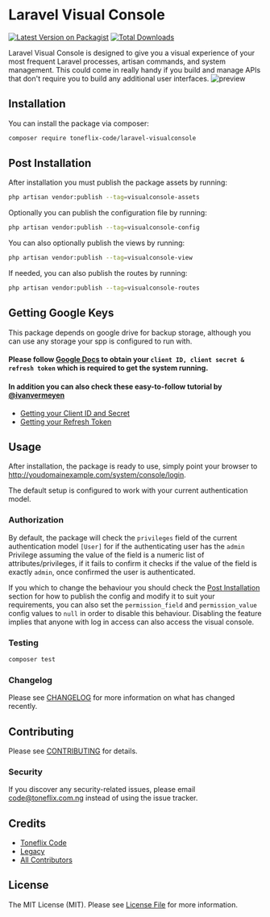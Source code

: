 # Laravel Visual Console

[![Latest Version on Packagist](https://img.shields.io/packagist/v/toneflix-code/laravel-visualconsole.svg?style=flat-square)](https://packagist.org/packages/toneflix-code/laravel-visualconsole)
[![Total Downloads](https://img.shields.io/packagist/dt/toneflix-code/laravel-visualconsole.svg?style=flat-square)](https://packagist.org/packages/toneflix-code/laravel-visualconsole)

<!-- ![GitHub Actions](https://github.com/toneflix-code/laravel-visualconsole/actions/workflows/main.yml/badge.svg) -->

Laravel Visual Console is designed to give you a visual experience of your most frequent Laravel processes, artisan commands, and system management. This could come in really handy if you build and manage APIs that don't require you to build any additional user interfaces.
![preview](https://user-images.githubusercontent.com/52163001/210129782-1c701a9f-6de6-4e00-9a9a-bc731d7965c2.png)

## Installation

You can install the package via composer:

```bash
composer require toneflix-code/laravel-visualconsole
```

## Post Installation

After installation you must publish the package assets by running:

```bash
php artisan vendor:publish --tag=visualconsole-assets
```

Optionally you can publish the configuration file by running:

```bash
php artisan vendor:publish --tag=visualconsole-config
```

You can also optionally publish the views by running:

```bash
php artisan vendor:publish --tag=visualconsole-view
```

If needed, you can also publish the routes by running:

```bash
php artisan vendor:publish --tag=visualconsole-routes
```

## Getting Google Keys

This package depends on google drive for backup storage, although you can use any storage your spp is configured to run with.

#### Please follow [Google Docs](https://developers.google.com/drive/v3/web/enable-sdk) to obtain your `client ID, client secret & refresh token` which is required to get the system running.

#### In addition you can also check these easy-to-follow tutorial by [@ivanvermeyen](https://github.com/ivanvermeyen/laravel-google-drive-demo)

-   [Getting your Client ID and Secret](https://github.com/ivanvermeyen/laravel-google-drive-demo/blob/master/README/1-getting-your-dlient-id-and-secret.md)
-   [Getting your Refresh Token](https://github.com/ivanvermeyen/laravel-google-drive-demo/blob/master/README/2-getting-your-refresh-token.md)

## Usage

After installation, the package is ready to use, simply point your browser to http://youdomainexample.com/system/console/login.

The default setup is configured to work with your current authentication model.

### Authorization

By default, the package will check the `privileges` field of the current authentication model `[User]` for if the authenticating user has the `admin` Privilege assuming the value of the field is a numeric list of attributes/privileges, if it fails to confirm it checks if the value of the field is exactly `admin`, once confirmed the user is authenticated.

If you which to change the behaviour you should check the [Post Installation](#post-installation) section for how to publish the config and modify it to suit your requirements, you can also set the `permission_field` and `permission_value` config values to `null` in order to disable this behaviour. Disabling the feature implies that anyone with log in access can also access the visual console.

### Testing

```bash
composer test
```

### Changelog

Please see [CHANGELOG](CHANGELOG.md) for more information on what has changed recently.

## Contributing

Please see [CONTRIBUTING](CONTRIBUTING.md) for details.

### Security

If you discover any security-related issues, please email code@toneflix.com.ng instead of using the issue tracker.

## Credits

-   [Toneflix Code](https://github.com/toneflix)
-   [Legacy](https://github.com/3m1n3nc3)
-   [All Contributors](../../contributors)

## License

The MIT License (MIT). Please see [License File](LICENSE.md) for more information.
